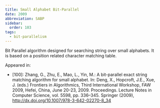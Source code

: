 ```yaml
---
title: Small Alphabet Bit-Parallel
date: 2009
abbreviation: SABP
sidebar:
  order: 103
tags:
  - bit-parallelism
---
```


Bit Parallel algorithm designed for searching string over small alphabets. It is based on a position related character matching table.

Appeared in:

- [100]: Zhang, G., Zhu, E., Mao, L., Yin, M.: A bit-parallel exact string matching algorithm for small alphabet. In: Deng, X., Hopcroft, J.E., Xue, J. (eds.) Frontiers in Algorithmics, Third International Workshop, FAW 2009, Hefei, China, June 20-23, 2009. Proceedings. Lecture Notes in Computer Science, vol. 5598, pp. 336–345. Springer (2009), http://dx.doi.org/10.1007/978-3-642-02270-8_34
